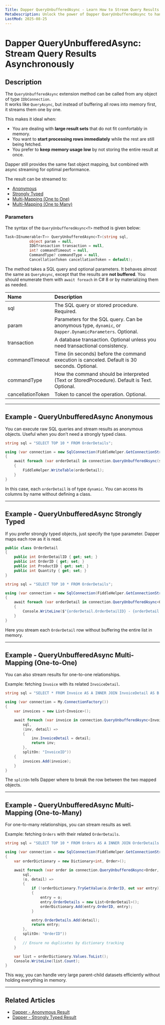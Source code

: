 ```yaml
---
Title: Dapper QueryUnbufferedAsync - Learn How to Stream Query Results Asynchronously
MetaDescription: Unlock the power of Dapper QueryUnbufferedAsync to handle large datasets efficiently. Learn how to stream results asynchronously to anonymous or strongly typed entities without loading everything into memory.
LastMod: 2025-08-25
---
```


# Dapper QueryUnbufferedAsync: Stream Query Results Asynchronously

## Description

The `QueryUnbufferedAsync` extension method can be called from any object of type `IDbConnection`.  
It works like `QueryAsync`, but instead of buffering all rows into memory first, it streams them one by one.  

This makes it ideal when:

- You are dealing with **large result sets** that do not fit comfortably in memory.  
- You want to **start processing rows immediately** while the rest are still being fetched.  
- You prefer to **keep memory usage low** by not storing the entire result at once.  

Dapper still provides the same fast object mapping, but combined with async streaming for optimal performance.

The result can be streamed to:

- [Anonymous](#example-queryunbufferedasync-anonymous)
- [Strongly Typed](#example-queryunbufferedasync-strongly-typed)
- [Multi-Mapping (One to One)](#example-queryunbufferedasync-multi-mapping-one-to-one)
- [Multi-Mapping (One to Many)](#example-queryunbufferedasync-multi-mapping-one-to-many)

### Parameters

The syntax of the `QueryUnbufferedAsync<T>` method is given below:

```csharp
Task<IEnumerable<T>> QueryUnbufferedAsync<T>(string sql,
           object param = null,
           IDbTransaction transaction = null,
           int? commandTimeout = null,
           CommandType? commandType = null,
           CancellationToken cancellationToken = default);
````

The method takes a SQL query and optional parameters. It behaves almost the same as `QueryAsync`, except that the results are **not buffered**. You should enumerate them with `await foreach` in C# 8 or by materializing them as needed.

| Name              | Description                                                                                              |
| :---------------- | :------------------------------------------------------------------------------------------------------- |
| sql               | The SQL query or stored procedure. Required.                                                             |
| param             | Parameters for the SQL query. Can be anonymous type, `dynamic`, or `Dapper.DynamicParameters`. Optional. |
| transaction       | A database transaction. Optional unless you need transactional consistency.                              |
| commandTimeout    | Time (in seconds) before the command execution is canceled. Default is 30 seconds. Optional.             |
| commandType       | How the command should be interpreted (Text or StoredProcedure). Default is Text. Optional.              |
| cancellationToken | Token to cancel the operation. Optional.                                                                 |

---

## Example - QueryUnbufferedAsync Anonymous

You can execute raw SQL queries and stream results as anonymous objects. Useful when you don’t need a strongly typed class.

```csharp
string sql = "SELECT TOP 10 * FROM OrderDetails";

using (var connection = new SqlConnection(FiddleHelper.GetConnectionStringSqlServerW3Schools()))
{
    await foreach (var orderDetail in connection.QueryUnbufferedAsync(sql))
    {
        FiddleHelper.WriteTable(orderDetail);
    }
}
```

In this case, each `orderDetail` is of type `dynamic`. You can access its columns by name without defining a class.

---

## Example - QueryUnbufferedAsync Strongly Typed

If you prefer strongly typed objects, just specify the type parameter. Dapper maps each row as it is read.

```csharp
public class OrderDetail
{
    public int OrderDetailID { get; set; }
    public int OrderID { get; set; }
    public int ProductID { get; set; }
    public int Quantity { get; set; }
}

string sql = "SELECT TOP 10 * FROM OrderDetails";

using (var connection = new SqlConnection(FiddleHelper.GetConnectionStringSqlServerW3Schools()))
{
    await foreach (var orderDetail in connection.QueryUnbufferedAsync<OrderDetail>(sql))
    {
        Console.WriteLine($"{orderDetail.OrderDetailID} - {orderDetail.Quantity}");
    }
}
```

Here you stream each `OrderDetail` row without buffering the entire list in memory.

---

## Example - QueryUnbufferedAsync Multi-Mapping (One-to-One)

You can also stream results for one-to-one relationships.

Example: fetching `Invoice` with its related `InvoiceDetail`.

```csharp
string sql = "SELECT * FROM Invoice AS A INNER JOIN InvoiceDetail AS B ON A.InvoiceID = B.InvoiceID;";

using (var connection = My.ConnectionFactory())
{
    var invoices = new List<Invoice>();

    await foreach (var invoice in connection.QueryUnbufferedAsync<Invoice, InvoiceDetail, Invoice>(
        sql,
        (inv, detail) =>
        {
            inv.InvoiceDetail = detail;
            return inv;
        },
        splitOn: "InvoiceID"))
    {
        invoices.Add(invoice);
    }
}
```

The `splitOn` tells Dapper where to break the row between the two mapped objects.

---

## Example - QueryUnbufferedAsync Multi-Mapping (One-to-Many)

For one-to-many relationships, you can stream results as well.

Example: fetching `Orders` with their related `OrderDetails`.

```csharp
string sql = "SELECT TOP 10 * FROM Orders AS A INNER JOIN OrderDetails AS B ON A.OrderID = B.OrderID;";

using (var connection = new SqlConnection(FiddleHelper.GetConnectionStringSqlServerW3Schools()))
{
    var orderDictionary = new Dictionary<int, Order>();

    await foreach (var order in connection.QueryUnbufferedAsync<Order, OrderDetail, Order>(
        sql,
        (o, detail) =>
        {
            if (!orderDictionary.TryGetValue(o.OrderID, out var entry))
            {
                entry = o;
                entry.OrderDetails = new List<OrderDetail>();
                orderDictionary.Add(entry.OrderID, entry);
            }

            entry.OrderDetails.Add(detail);
            return entry;
        },
        splitOn: "OrderID"))
    {
        // Ensure no duplicates by dictionary tracking
    }

    var list = orderDictionary.Values.ToList();
    Console.WriteLine(list.Count);
}
```

This way, you can handle very large parent-child datasets efficiently without holding everything in memory.

---

## Related Articles

* [Dapper - Anonymous Result](/result-anonymous)
* [Dapper - Strongly Typed Result](/result-strongly-typed)
